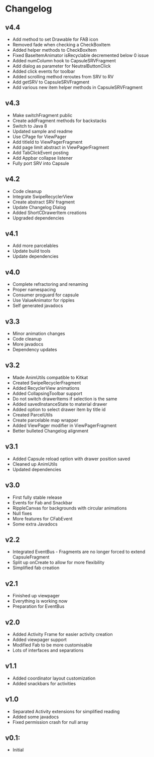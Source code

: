 # Changelog

## v4.4
* Add method to set Drawable for FAB icon
* Removed fade when checking a CheckBoxItem
* Added helper methods to CheckBoxItem
* Fixed BaseItemAnimator isRecyclable decremented below 0 issue
* Added numColumn hook to CapsuleSRVFragment
* Add dialog as parameter for NeutralButtonClick
* Added click events for toolbar 
* Added scrolling method reroutes from SRV to RV
* Add getSRV to CapsuleSRVFragment
* Add various new item helper methods in CapsuleSRVFragment

## v4.3
* Make switchFragment public
* Create addFragment methods for backstacks
* Switch to Java 8
* Updated sample and readme
* Use CPage for ViewPager
* Add titleId to ViewPagerFragment
* Add page limit abstract in ViewPagerFragment
* Add TabClickEvent posting
* Add Appbar collapse listener
* Fully port SRV into Capsule

## v4.2
* Code cleanup
* Integrate SwipeRecyclerView
* Create abstract SRV fragment
* Update Changelog Dialog
* Added ShortCDrawerItem creations
* Upgraded dependencies

## v4.1
* Add more parcelables
* Update build tools
* Update dependencies

## v4.0
* Complete refractoring and renaming
* Proper namespacing
* Consumer proguard for capsule
* Use ValueAnimator for ripples
* Self generated javadocs

## v3.3
* Minor animation changes
* Code cleanup
* More javadocs
* Dependency updates

## v3.2
* Made AnimUtils compatible to Kitkat
* Created SwipeRecyclerFragment
* Added RecyclerView animations
* Added CollapsingToolbar support
* Do not switch drawerItems if selection is the same
* Added savedInstanceState to material drawer
* Added option to select drawer item by title id
* Created ParcelUtils
* Create parcelable map wrapper
* Added ViewPager modifier in ViewPagerFragment
* Better bulleted Changelog alignment

## v3.1
* Added Capsule reload option with drawer position saved
* Cleaned up AnimUtils
* Updated dependencies

## v3.0
* First fully stable release
* Events for Fab and Snackbar
* RippleCanvas for backgrounds with circular animations
* Null fixes
* More features for CFabEvent
* Some extra Javadocs

## v2.2
* Integrated EventBus - Fragments are no longer forced to extend CapsuleFragment
* Split up onCreate to allow for more flexibility
* Simplified fab creation

## v2.1
* Finished up viewpager
* Everything is working now
* Preparation for EventBus

## v2.0
* Added Activity Frame for easier activity creation
* Added viewpager support
* Modified Fab to be more customisable
* Lots of interfaces and separations

## v1.1
* Added coordinator layout customization
* Added snackbars for activities

## v1.0
* Separated Activity extensions for simplified reading
* Added some javadocs
* Fixed permission crash for null array

## v0.1:
* Initial
